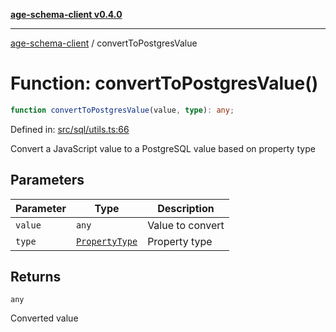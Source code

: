 [**age-schema-client v0.4.0**](../index.md)

***

[age-schema-client](../index.md) / convertToPostgresValue

# Function: convertToPostgresValue()

```ts
function convertToPostgresValue(value, type): any;
```

Defined in: [src/sql/utils.ts:66](https://github.com/standardbeagle/ageSchemaClient/blob/main/src/sql/utils.ts#L66)

Convert a JavaScript value to a PostgreSQL value based on property type

## Parameters

| Parameter | Type | Description |
| ------ | ------ | ------ |
| `value` | `any` | Value to convert |
| `type` | [`PropertyType`](../enumerations/PropertyType.md) | Property type |

## Returns

`any`

Converted value
